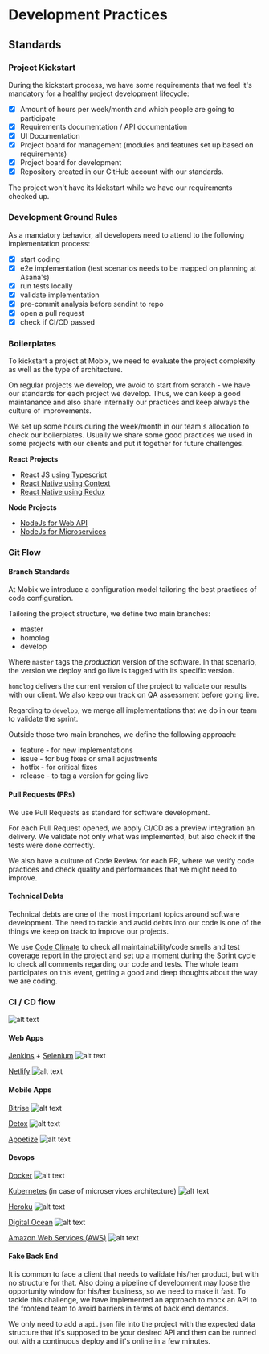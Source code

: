# Development Practices

## Standards

### Project Kickstart

During the kickstart process, we have some requirements that we feel it's mandatory for a healthy project development lifecycle:

* [x] Amount of hours per week/month and which people are going to participate
* [x] Requirements documentation / API documentation
* [x] UI Documentation
* [x] Project board for management (modules and features set up based on requirements)
* [x] Project board for development
* [x] Repository created in our GitHub account with our standards.

The project won't have its kickstart while we have our requirements checked up.

### Development Ground Rules

As a mandatory behavior, all developers need to attend to the following implementation process:

* [x] start coding
* [x] e2e implementation (test scenarios needs to be mapped on planning at Asana's)
* [x] run tests locally
* [x] validate implementation
* [x] pre-commit analysis before sendint to repo
* [x] open a pull request
* [x] check if CI/CD passed

### Boilerplates

To kickstart a project at Mobix, we need to evaluate the project complexity as well as the type of architecture.

On regular projects we develop, we avoid to start from scratch - we have our standards for each project we develop. Thus, we can keep a good maintanance and also share internally our practices and keep always the culture of improvements.

We set up some hours during the week/month in our team's allocation to check our boilerplates. Usually we share some good practices we used in some projects with our clients and put it together for future challenges.

**React Projects**

* [React JS using Typescript](https://github.com/mobixsoftwarestudio/react-typescript-boilerplate)
* [React Native using Context](https://github.com/mobixsoftwarestudio/react-native-context-boilerplate)
* [React Native using Redux](https://github.com/mobixsoftwarestudio/react-native-redux-boilerplate)

**Node Projects**

* [NodeJs for Web API](https://github.com/mobixsoftwarestudio/node-boilerplate)
* [NodeJs for Microservices](https://github.com/mobixsoftwarestudio/node-ms-boilerplate)

### Git Flow

#### Branch Standards

At Mobix we introduce a configuration model tailoring the best practices of code configuration.

Tailoring the project structure, we define two main branches:

* master
* homolog
* develop

Where `master` tags the _production_ version of the software. In that scenario, the version we deploy and go live is tagged with its specific version.

`homolog` delivers the current version of the project to validate our results with our client. We also keep our track on QA assessment before going live.

Regarding to `develop`, we merge all implementations that we do in our team to validate the sprint.

Outside those two main branches, we define the following approach:

* feature - for new implementations
* issue - for bug fixes or small adjustments 
* hotfix - for critical fixes 
* release - to tag a version for going live

#### Pull Requests (PRs)

We use Pull Requests as standard for software development.

For each Pull Request opened, we apply CI/CD as a preview integration an delivery. We validate not only what was implemented, but also check if the tests were done correctly.

We also have a culture of Code Review for each PR, where we verify code practices and check quality and performances that we might need to improve.

#### Technical Debts

Technical debts are one of the most important topics around software development. The need to tackle and avoid debts into our code is one of the things we keep on track to improve our projects.

We use [Code Climate](https://codeclimate.com/) to check all maintainability/code smells and test coverage report in the project and set up a moment during the Sprint cycle to check all comments regarding our code and tests. 
The whole team participates on this event, getting a good and deep thoughts about the way we are coding.

### CI / CD flow

![alt text](https://github.com/mobixsoftwarestudio/mobix-playbook/blob/master/Images/CI:CD.png?raw=true "CI/CD Flow")

#### Web Apps

[Jenkins](https://www.jenkins.io/) + [Selenium](https://www.selenium.dev/)
![alt text](https://github.com/mobixsoftwarestudio/mobix-playbook/blob/master/Images/Jenkins_Selenium.png?raw=true "Jenkins + Selenium")

[Netlify](https://www.netlify.com/)
![alt text](https://github.com/mobixsoftwarestudio/mobix-playbook/blob/master/Images/Netlify.png?raw=true "Netlify")

#### Mobile Apps

[Bitrise](https://www.bitrise.io/)
![alt text](https://github.com/mobixsoftwarestudio/mobix-playbook/blob/master/Images/Bitrise.png?raw=true "Bitrise")

[Detox](https://github.com/wix/Detox)
![alt text](https://github.com/mobixsoftwarestudio/mobix-playbook/blob/master/Images/Bitrise.png?raw=true "Detox")

[Appetize](https://appetize.io/)
![alt text](https://github.com/mobixsoftwarestudio/mobix-playbook/blob/master/Images/Appetize.png?raw=true "Appetize")

#### Devops

[Docker](https://www.docker.com/)
![alt text](https://github.com/mobixsoftwarestudio/mobix-playbook/blob/master/Images/Docker.png?raw=true "Docker")

[Kubernetes](https://kubernetes.io/) (in case of microservices architecture)
![alt text](https://github.com/mobixsoftwarestudio/mobix-playbook/blob/master/Images/Kubernetes.png?raw=true "Kubernetes")

[Heroku](https://www.heroku.com/)
![alt text](https://github.com/mobixsoftwarestudio/mobix-playbook/blob/master/Images/Heroku.png?raw=true "Heroku")

[Digital Ocean](https://www.digitalocean.com/)
![alt text](https://github.com/mobixsoftwarestudio/mobix-playbook/blob/master/Images/Digital_Ocean.png?raw=true "Digital Ocean")

[Amazon Web Services (AWS)](https://aws.amazon.com/)
![alt text](https://github.com/mobixsoftwarestudio/mobix-playbook/blob/master/Images/AWS.png?raw=true "AWS")

#### Fake Back End

It is common to face a client that needs to validate his/her product, but with no structure for that. Also doing a pipeline of development may loose the opportunity window for his/her business, so we need to make it fast.
To tackle this challenge, we have implemented an approach to mock an API to the frontend team to avoid barriers in terms of back end demands.

We only need to add a `api.json` file into the project with the expected data structure that it's supposed to be your desired API and then can be runned out with a continuous deploy and it's online in a few minutes.

